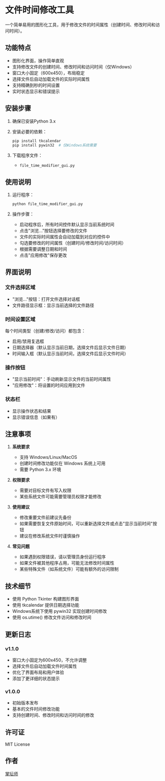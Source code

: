 # 文件时间修改工具

一个简单易用的图形化工具，用于修改文件的时间属性（创建时间、修改时间和访问时间）。

## 功能特点

- 图形化界面，操作简单直观
- 支持修改文件的创建时间、修改时间和访问时间（仅Windows）
- 窗口大小固定（600x450），布局稳定
- 选择文件后自动加载文件的实际时间属性
- 支持精确到秒的时间设置
- 实时状态显示和错误提示

## 安装步骤

1. 确保已安装Python 3.x

2. 安装必要的依赖：
   ```bash
   pip install tkcalendar
   pip install pywin32  # 仅Windows系统需要
   ```

3. 下载程序文件：
   - `file_time_modifier_gui.py`

## 使用说明

1. 运行程序：
   ```bash
   python file_time_modifier_gui.py
   ```

2. 操作步骤：
   - 启动程序后，所有时间控件默认显示当前系统时间
   - 点击"浏览..."按钮选择要修改的文件
   - 文件的实际时间属性会自动加载到对应的控件中
   - 勾选要修改的时间属性（创建时间/修改时间/访问时间）
   - 根据需要调整日期和时间
   - 点击"应用修改"保存更改

## 界面说明

### 文件选择区域
- "浏览..."按钮：打开文件选择对话框
- 文件路径显示框：显示当前选择的文件路径

### 时间设置区域
每个时间类型（创建/修改/访问）都包含：
- 启用/禁用复选框
- 日期选择器（默认显示当前日期，选择文件后显示文件日期）
- 时间输入框（默认显示当前时间，选择文件后显示文件时间）

### 操作按钮
- "显示当前时间"：手动刷新显示文件的当前时间属性
- "应用修改"：将设置的时间应用到文件

### 状态栏
- 显示操作状态和结果
- 显示错误信息（如果有）

## 注意事项

1. **系统要求**
   - 支持 Windows/Linux/MacOS
   - 创建时间修改功能仅在 Windows 系统上可用
   - 需要 Python 3.x 环境

2. **权限要求**
   - 需要对目标文件有写入权限
   - 某些系统文件可能需要管理员权限才能修改

3. **使用建议**
   - 修改重要文件前建议先备份
   - 如果需要恢复文件原始时间，可以重新选择文件或点击"显示当前时间"按钮
   - 建议在修改系统文件时谨慎操作

4. **常见问题**
   - 如果遇到权限错误，请以管理员身份运行程序
   - 如果文件被其他程序占用，可能无法修改时间属性
   - 某些特殊文件（如系统文件）可能有额外的访问限制

## 技术细节

- 使用 Python Tkinter 构建图形界面
- 使用 tkcalendar 提供日期选择功能
- Windows系统下使用 pywin32 实现创建时间修改
- 使用 os.utime() 修改文件访问和修改时间

## 更新日志

### v1.1.0
- 窗口大小固定为600x450，不允许调整
- 选择文件后自动加载文件时间属性
- 优化了界面布局和用户体验
- 添加了更详细的状态提示

### v1.0.0
- 初始版本发布
- 基本的文件时间修改功能
- 支持创建时间、修改时间和访问时间的修改

## 许可证

MIT License

## 作者

[掌坛师](https://github.com/zts66/file_time_modifier)

